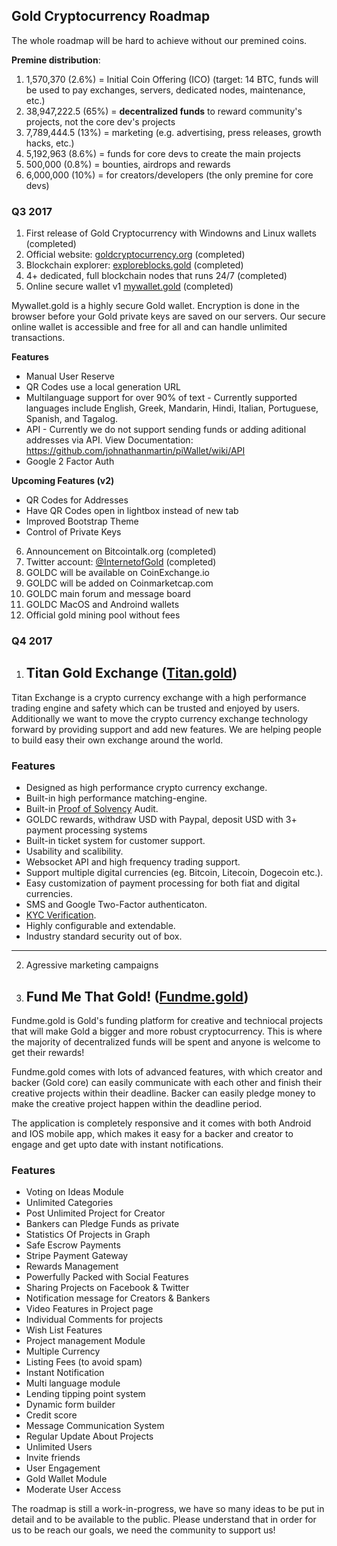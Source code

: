 ## Gold Cryptocurrency Roadmap

The whole roadmap will be hard to achieve without our premined coins.

**Premine distribution**:
1. 1,570,370 (2.6%) = Initial Coin Offering (ICO) (target: 14 BTC, funds will be used to pay exchanges, servers, dedicated nodes, maintenance, etc.)
2. 38,947,222.5 (65%) = **decentralized funds** to reward community's projects, not the core dev's projects
3. 7,789,444.5 (13%) = marketing (e.g. advertising, press releases, growth hacks, etc.)
4. 5,192,963 (8.6%) = funds for core devs to create the main projects
3. 500,000 (0.8%) = bounties, airdrops and rewards
4. 6,000,000 (10%) = for creators/developers (the only premine for core devs)


### Q3 2017

1. First release of Gold Cryptocurrency with Windowns and Linux wallets (completed)
2. Official website: [goldcryptocurrency.org](http://goldcryptocurrency.org) (completed)
3. Blockchain explorer: [exploreblocks.gold](http://exploreblocks.gold) (completed)
4. 4+ dedicated, full blockchain nodes that runs 24/7 (completed)
5. Online secure wallet v1 [mywallet.gold](https://mywallet.gold) (completed)

Mywallet.gold is a highly secure Gold wallet. Encryption is done in the browser before your Gold private keys are saved on our servers. Our secure online wallet is accessible and free for all and can handle unlimited transactions.
	
**Features**
- Manual User Reserve
- QR Codes use a local generation URL
- Multilanguage support for over 90% of text - Currently supported languages include English, Greek, Mandarin, Hindi, Italian, Portuguese, Spanish, and Tagalog.
- API - Currently we do not support sending funds or adding aditional addresses via API. View Documentation: https://github.com/johnathanmartin/piWallet/wiki/API
- Google 2 Factor Auth

**Upcoming Features (v2)**
- QR Codes for Addresses
- Have QR Codes open in lightbox instead of new tab
- Improved Bootstrap Theme
- Control of Private Keys
	
6. Announcement on Bitcointalk.org (completed)
7. Twitter account: [@InternetofGold](https://twitter.com/InternetofGold) (completed)
8. GOLDC will be available on CoinExchange.io
9. GOLDC will be added on Coinmarketcap.com
10. GOLDC main forum and message board
11. GOLDC MacOS and Androind wallets
12. Official gold mining pool without fees

### Q4 2017
1. ## Titan Gold Exchange ([Titan.gold](http://titan.gold))

Titan Exchange is a crypto currency exchange with a high performance trading engine and safety which can be trusted and enjoyed by users. Additionally we want to move the crypto currency exchange technology forward by providing support and add new features. We are helping people to build easy their own exchange around the world.

### Features

* Designed as high performance crypto currency exchange.
* Built-in high performance matching-engine.
* Built-in [Proof of Solvency](https://iwilcox.me.uk/2014/proving-bitcoin-reserves) Audit.
* GOLDC rewards, withdraw USD with Paypal, deposit USD with 3+ payment processing systems
* Built-in ticket system for customer support.
* Usability and scalibility.
* Websocket API and high frequency trading support.
* Support multiple digital currencies (eg. Bitcoin, Litecoin, Dogecoin etc.).
* Easy customization of payment processing for both fiat and digital currencies.
* SMS and Google Two-Factor authenticaton.
* [KYC Verification](http://en.wikipedia.org/wiki/Know_your_customer).
* Highly configurable and extendable.
* Industry standard security out of box.

---

2. Agressive marketing campaigns
3. ## Fund Me That Gold! ([Fundme.gold](http://fundme.gold))

Fundme.gold is Gold's funding platform for creative and techniocal projects that will make Gold a bigger and more robust cryptocurrency. This is where the majority of decentralized funds will be spent and anyone is welcome to get their rewards!

Fundme.gold comes with lots of advanced features, with which creator and backer (Gold core) can easily communicate with each other and finish their creative projects within their deadline. Backer can easily pledge money to make the creative project happen within the deadline period.

The application is completely responsive and it comes with both Android and IOS mobile app, which makes it easy for a backer and creator to engage and get upto date with instant notifications.

### Features
* Voting on Ideas Module
* Unlimited Categories
* Post Unlimited Project for Creator
* Bankers can Pledge Funds as private
* Statistics Of Projects in Graph
* Safe Escrow Payments
* Stripe Payment Gateway 
* Rewards Management
* Powerfully Packed with Social Features
* Sharing Projects on Facebook & Twitter
* Notification message for Creators & Bankers
* Video Features in Project page
* Individual Comments for projects 
* Wish List Features
* Project management Module
* Multiple Currency
* Listing Fees (to avoid spam)
* Instant Notification
* Multi language module
* Lending tipping point system
* Dynamic form builder
* Credit score
* Message Communication System
* Regular Update About Projects
* Unlimited Users
* Invite friends
* User Engagement
* Gold Wallet Module
* Moderate User Access

The roadmap is still a work-in-progress, we have so many ideas to be put in detail and to be available to the public. Please understand that in order for us to be reach our goals, we need the community to support us!
